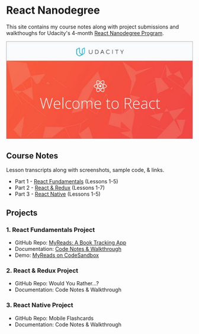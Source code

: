 <!-- markdownlint-disable MD022 MD032 -->
# React Nanodegree
This site contains my course notes along with project submissions and walkthoughs for Udacity's 4-month [React Nanodegree Program](https://www.udacity.com/course/react-nanodegree--nd019).

[![udacity-react](docs/assets/images/udacity-react-small.jpg)]([assets/images/udacity-react.jpg](https://www.udacity.com/course/react-nanodegree--nd019))

## Course Notes
Lesson transcripts along with screenshots, sample code, & links.

- Part 1 - [React Fundamentals](docs/course-notes/react-fundamentals.md) (Lessons 1-5)
- Part 2 - [React & Redux](docs/course-notes/react-redux.md) (Lessons 1-7)
- Part 3 - [React Native](docs/course-notes/react-native.md) (Lessons 1-5)

## Projects

### 1. React Fundamentals Project
- GitHub Repo: [MyReads: A Book Tracking App](https://github.com/james-priest/reactnd-project-myreads)
- Documentation: [Code Notes & Walkthrough](https://james-priest.github.io/reactnd-project-myreads/)
- Demo: [MyReads on CodeSandbox](https://codesandbox.io/s/github/james-priest/reactnd-project-myreads)

### 2. React & Redux Project
- GitHub Repo: Would You Rather...?
- Documentation: Code Notes & Walkthrough

### 3. React Native Project
- GitHub Repo: Mobile Flashcards
- Documentation: Code Notes & Walkthrough

<!-- 
### Optional Courses
- [JavaScript Promises](docs/course-notes/javascript-promises.md) by Google (Lessons 1 & 2)

## Projects
### Restaurant App Stage 1
- GitHub Repo: [Restaurant Reviews App - Stage 1](https://github.com/james-priest/mws-restaurant-stage-1/tree/stage-1)
- Documentation: [Code Notes & Walkthrough - Stage 1](https://james-priest.github.io/mws-restaurant-stage-1/stage1.html)

### Restaurant App Stage 2
- GitHub Repo: [Restaurant Reviews App - Stage 2](https://github.com/james-priest/mws-restaurant-stage-1/tree/stage-2)
- Documentation: [Code Notes & Walkthrough - Stage 2](https://james-priest.github.io/mws-restaurant-stage-1/stage2.html)

### Restaurant App Stage 3
- GitHub Repo: [Restaurant Reviews App - Stage 3](https://github.com/james-priest/mws-restaurant-stage-1/tree/stage-3)
- Documentation: [Code Notes & Walkthrough - Stage 3](https://james-priest.github.io/mws-restaurant-stage-1/stage3.html)

## My Project Website
[![Code Notes Homepage](docs/assets/images/fixed/MWS-Notes-homepage.jpg)](https://james-priest.github.io/udacity-nanodegree-mws/)

Website: [https://james-priest.github.io/udacity-nanodegree-mws/](https://james-priest.github.io/udacity-nanodegree-mws/) -->
